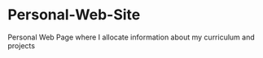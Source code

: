 # Personal-Web-Site
Personal Web Page where I allocate information about my curriculum and projects
